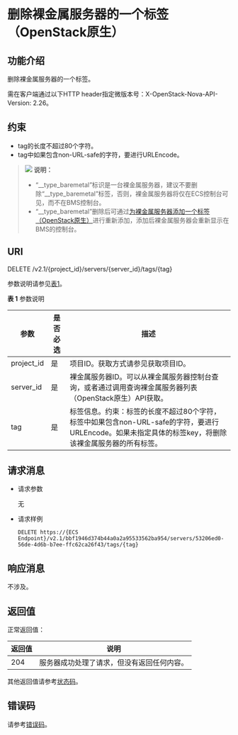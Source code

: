 # 删除裸金属服务器的一个标签（OpenStack原生）<a name="bms_api_0748"></a>

## 功能介绍<a name="section46928615105534"></a>

删除裸金属服务器的一个标签。

需在客户端通过以下HTTP header指定微版本号：X-OpenStack-Nova-API-Version: 2.26。

## 约束<a name="section11729622194315"></a>

-   tag的长度不超过80个字符。
-   tag中如果包含non-URL-safe的字符，要进行URLEncode。

>![](public_sys-resources/icon-note.gif) **说明：** 
>-   “\_\_type\_baremetal”标识是一台裸金属服务器，建议不要删除“\_\_type\_baremetal”标签，否则，裸金属服务器将仅在ECS控制台可见，而不在BMS控制台。
>-   “\_\_type\_baremetal”删除后可通过[为裸金属服务器添加一个标签（OpenStack原生）](为裸金属服务器添加一个标签（OpenStack原生）.md)进行重新添加，添加后裸金属服务器会重新显示在BMS的控制台。

## URI<a name="section3181044105534"></a>

DELETE /v2.1/\{project\_id\}/servers/\{server\_id\}/tags/\{tag\}

参数说明请参见[表1](#table105191945325)。

**表 1**  参数说明

|参数|是否必选|描述|
|--|--|--|
|project_id|是|项目ID。获取方式请参见获取项目ID。|
|server_id|是|裸金属服务器ID。可以从裸金属服务器控制台查询，或者通过调用查询裸金属服务器列表（OpenStack原生）API获取。|
|tag|是|标签信息。约束：标签的长度不超过80个字符，标签中如果包含non-URL-safe的字符，要进行URLEncode。如果未指定具体的标签key，将删除该裸金属服务器的所有标签。|


## 请求消息<a name="section61879170105534"></a>

-   请求参数

    无

-   请求样例

    ```
    DELETE https://{ECS Endpoint}/v2.1/bbf1946d374b44a0a2a95533562ba954/servers/53206ed0-56de-4d6b-b7ee-ffc62ca26f43/tags/{tag}
    ```


## 响应消息<a name="section33789573105534"></a>

不涉及。

## 返回值<a name="section27037160"></a>

正常返回值：

|返回值|说明|
|--|--|
|204|服务器成功处理了请求，但没有返回任何内容。|


其他返回值请参考[状态码](状态码.md)。

## 错误码<a name="section14752650154917"></a>

请参考[错误码](错误码.md)。

